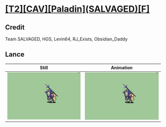 # [\[T2\]\[CAV\]\[Paladin\]\(SALVAGED\)\[F\]](../)

## Credit

Team SALVAGED, HGS, Levin64, RJ_Exists, Obsidian_Daddy
	
## Lance

| Still | Animation |
| :---: | :-------: |
| ![Lance still](./Lance_000.png) | ![Lance animation](./Lance.gif) |
